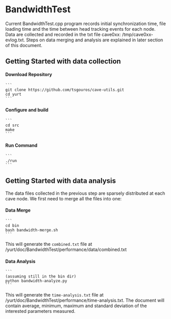 # BandwidthTest

Current BandwidthTest.cpp program records initial synchronization time, file loading time and the time between head tracking events for each node. Data are collected and recorded in the txt file cave0xx: /tmp/cave0xx-evlog.txt. Steps on data merging and analysis are explained in later section of this document.

## Getting Started with data collection

#### Download Repository

    ```
    git clone https://github.com/tsgouros/cave-utils.git
    cd yurt
    ```
  
#### Configure and build

    ```
    cd src
    make
    ```
    

#### Run Command

    ```
    ./run
    ```



## Getting Started with data analysis

The data files collected in the previous step are sparsely distributed at each cave node. We first need to merge all the files into one:

#### Data Merge

    ```
    cd bin
    bash bandwidth-merge.sh
    ```
This will generate the ```combined.txt``` file at /yurt/doc/BandwidthTest/performance/data/combined.txt


#### Data Analysis

    ```
    (assuming still in the bin dir)
    python bandwidth-analyze.py
    ```
This will generate the ```time-analysis.txt``` file at /yurt/doc/BandwidthTest/performance/time-analysis.txt. The document will contain average, minimum, maximum and standard deviation of the interested parameters measured.






